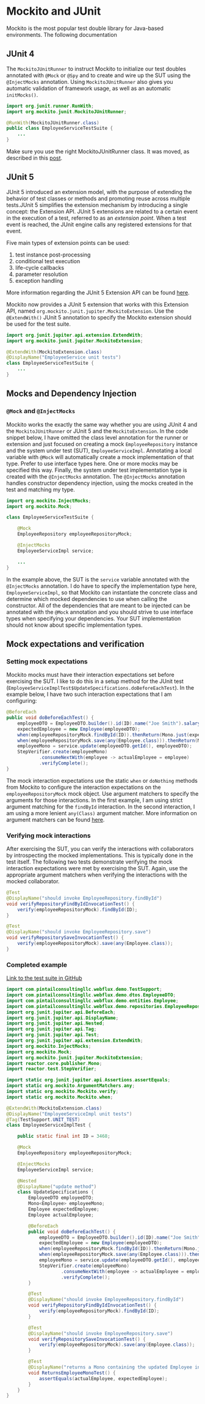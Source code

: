 # Mockito and JUnit

Mockito is the most popular test double library for Java-based environments. The following documentation 

## JUnit 4

The `MockitoJUnitRunner` to instruct Mockito to initialize our test doubles annotated with `@Mock` or `@Spy` and to create and wire up the SUT using the `@InjectMocks` annotation. Using `MockitoJUnitRunner` also gives you automatic validation of framework usage, as well as an automatic `initMocks()`.

```java
import org.junit.runner.RunWith;
import org.mockito.junit.MockitoJUnitRunner;

@RunWith(MockitoJUnitRunner.class)
public class EmployeeServiceTestSuite {
    ...
}
```

Make sure you use the right MockitoJUnitRunner class. It was moved, as described in this [post](https://www.baeldung.com/mockito-deprecated-mockitojunitrunner).


## JUnit 5

JUnit 5 introduced an extension model, with the purpose of extending the behavior of test classes or methods and promoting reuse across multiple tests.JUnit 5 simplifies the extension mechanism by introducing a single concept: the Extension API. JUnit 5 extensions are related to a certain event in the execution of a test, referred to as an _extension point_. When a test event is reached, the JUnit engine calls any registered extensions for that event.

Five main types of extension points can be used:

1. test instance post-processing
1. conditional test execution
1. life-cycle callbacks
1. parameter resolution
1. exception handling

More information regarding the JUnit 5 Extension API can be found [here](https://www.baeldung.com/junit-5-extensions). 

Mockito now provides a JUnit 5 extension that works with this Extension API, named `org.mockito.junit.jupiter.MockitoExtension`. Use the `@ExtendWith()` JUnit 5 annotation to specify the Mockito extension should be used for the test suite.

```java
import org.junit.jupiter.api.extension.ExtendWith;
import org.mockito.junit.jupiter.MockitoExtension;

@ExtendWith(MockitoExtension.class)
@DisplayName("EmployeeService unit tests")
class EmployeeServiceTestSuite {
    ...
}
```


## Mocks and Dependency Injection

### `@Mock` and `@InjectMocks` 

Mockito works the exactly the same way whether you are using JUnit 4 and the `MockitoJUnitRunner` or JUnit 5 and the `MockitoExtension`. In the code snippet below, I have omitted the class level annotation for the runner or extension and just focused on creating a mock `EmployeeRepository` instance and the system under test (SUT), `EmployeeServiceImpl`. Annotating a local variable with `@Mock` will automatically create a mock implementation of that type. Prefer to use interface types here. One or more mocks may be specified this way. Finally, the system under test implementation type is created with the `@InjectMocks` annotation. The `@InjectMocks` annotation handles constructor dependency injection, using the mocks created in the test and matching my type. 

```java
import org.mockito.InjectMocks;
import org.mockito.Mock;

class EmployeeServiceTestSuite {

    @Mock
    EmployeeRepository employeeRepositoryMock;

    @InjectMocks
    EmployeeServiceImpl service;

    ...
}
```

In the example above, the SUT is the `service` variable annotated with the `@InjectMocks` annotation. I do have to specify the implementation type here, `EmployeeServiceImpl`, so that Mockito can instantiate the concrete class and determine which mocked dependencies to use when calling the constructor. All of the dependencies that are meant to be injected can be annotated with the `@Mock` annotation and you should strive to use interface types when specifying your dependencies. Your SUT implementation should not know about specific implementation types.


## Mock expectations and verification

### Setting mock expectations

Mockito mocks must have their interaction expectations set before exercising the SUT. I like to do this in a setup method for the JUnit test (`EmployeeServiceImplTest$UpdateSpecifications.doBeforeEachTest`). In the example below, I have two such interaction expectations that I am configuring: 

```java
@BeforeEach
public void doBeforeEachTest() {
    employeeDTO = EmployeeDTO.builder().id(ID).name("Joe Smith").salary(45000).build();
    expectedEmployee = new Employee(employeeDTO);
    when(employeeRepositoryMock.findById(ID)).thenReturn(Mono.just(expectedEmployee));
    when(employeeRepositoryMock.save(any(Employee.class))).thenReturn(Mono.just(expectedEmployee));
    employeeMono = service.update(employeeDTO.getId(), employeeDTO);
    StepVerifier.create(employeeMono)
            .consumeNextWith(employee -> actualEmployee = employee)
            .verifyComplete();
}
```

The mock interaction expectations use the static `when` or `doNothing` methods from Mockito to configure the interaction expectations on the `employeeRepositoryMock` mock object. Use argument matchers to specify the arguments for those interactions. In the first example, I am using strict argument matching for the `findById` interaction. In the second interaction, I am using a more lenient `any(Class)` argument matcher. More information on argument matchers can be found [here](https://javadoc.io/doc/org.mockito/mockito-core/latest/org/mockito/Mockito.html#3).


### Verifying mock interactions

After exercising the SUT, you can verify the interactions with collaborators by introspecting the mocked implementations. This is typically done in the test itself. The following two tests demonstrate verifying the mock interaction expectations were met by exercising the SUT. Again, use the appropriate argument matchers when verifying the interactions with the mocked collaborator.

```java
@Test
@DisplayName("should invoke EmployeeRepository.findById")
void verifyRepositoryFindByIdInvocationTest() {
    verify(employeeRepositoryMock).findById(ID);
}

@Test
@DisplayName("should invoke EmployeeRepository.save")
void verifyRepositorySaveInvocationTest() {
    verify(employeeRepositoryMock).save(any(Employee.class));
}
```

### Completed example

[Link to the test suite in GitHub](https://github.com/cebartling/test-driven/blob/main/spring-boot/webflux-tdd-demo/src/test/java/com/pintailconsultingllc/webflux/demo/services/implementations/EmployeeServiceImplTest.java)


```java
import com.pintailconsultingllc.webflux.demo.TestSupport;
import com.pintailconsultingllc.webflux.demo.dtos.EmployeeDTO;
import com.pintailconsultingllc.webflux.demo.entities.Employee;
import com.pintailconsultingllc.webflux.demo.repositories.EmployeeRepository;
import org.junit.jupiter.api.BeforeEach;
import org.junit.jupiter.api.DisplayName;
import org.junit.jupiter.api.Nested;
import org.junit.jupiter.api.Tag;
import org.junit.jupiter.api.Test;
import org.junit.jupiter.api.extension.ExtendWith;
import org.mockito.InjectMocks;
import org.mockito.Mock;
import org.mockito.junit.jupiter.MockitoExtension;
import reactor.core.publisher.Mono;
import reactor.test.StepVerifier;

import static org.junit.jupiter.api.Assertions.assertEquals;
import static org.mockito.ArgumentMatchers.any;
import static org.mockito.Mockito.verify;
import static org.mockito.Mockito.when;

@ExtendWith(MockitoExtension.class)
@DisplayName("EmployeeServiceImpl unit tests")
@Tag(TestSupport.UNIT_TEST)
class EmployeeServiceImplTest {

    public static final int ID = 3468;

    @Mock
    EmployeeRepository employeeRepositoryMock;

    @InjectMocks
    EmployeeServiceImpl service;

    @Nested
    @DisplayName("update method")
    class UpdateSpecifications {
        EmployeeDTO employeeDTO;
        Mono<Employee> employeeMono;
        Employee expectedEmployee;
        Employee actualEmployee;

        @BeforeEach
        public void doBeforeEachTest() {
            employeeDTO = EmployeeDTO.builder().id(ID).name("Joe Smith").salary(45000).build();
            expectedEmployee = new Employee(employeeDTO);
            when(employeeRepositoryMock.findById(ID)).thenReturn(Mono.just(expectedEmployee));
            when(employeeRepositoryMock.save(any(Employee.class))).thenReturn(Mono.just(expectedEmployee));
            employeeMono = service.update(employeeDTO.getId(), employeeDTO);
            StepVerifier.create(employeeMono)
                    .consumeNextWith(employee -> actualEmployee = employee)
                    .verifyComplete();
        }

        @Test
        @DisplayName("should invoke EmployeeRepository.findById")
        void verifyRepositoryFindByIdInvocationTest() {
            verify(employeeRepositoryMock).findById(ID);
        }

        @Test
        @DisplayName("should invoke EmployeeRepository.save")
        void verifyRepositorySaveInvocationTest() {
            verify(employeeRepositoryMock).save(any(Employee.class));
        }

        @Test
        @DisplayName("returns a Mono containing the updated Employee instance")
        void ReturnsEmployeeMonoTest() {
            assertEquals(actualEmployee, expectedEmployee);
        }
    }
}
```
